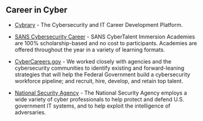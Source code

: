 ## Career in Cyber

-   [Cybrary](https://www.cybrary.it/) - The Cybersecurity and IT Career Development Platform.

-   [SANS Cybersecurity Career](https://www.sans.org/cybertalent/cybersecurity-career/seekers) - SANS CyberTalent Immersion Academies are 100% scholarship-based and no cost to participants. Academies are offered throughout the year in a variety of learning formats.

-   [CyberCareers.gov](https://www.cybercareers.gov/) - We worked closely with agencies and the cybersecurity communities to identify existing and forward-leaning strategies that will help the Federal Government build a cybersecurity workforce pipeline; and recruit, hire, develop, and retain top talent. 

-   [National Security Agency](https://www.intelligencecareers.gov/NSA/nsacyber.html) - The National Security Agency employs a wide variety of cyber professionals to help protect and defend U.S. government IT systems, and to help exploit the intelligence of adversaries. 
